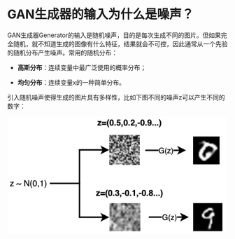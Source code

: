 # GAN生成器的输入为什么是噪声？

GAN生成器Generator的输入是随机噪声，目的是每次生成不同的图片。但如果完全随机，就不知道生成的图像有什么特征，结果就会不可控，因此通常从一个先验的随机分布产生噪声。常用的随机分布：

* **高斯分布**：连续变量中最广泛使用的概率分布；

* **均匀分布**：连续变量x的一种简单分布。

引入随机噪声使得生成的图片具有多样性，比如下图不同的噪声z可以产生不同的数字：

<div align='center'>
  <img src='../../../images/generative_adversarial_network/basic_concept/4_.png' width='500px'/>
</div>

